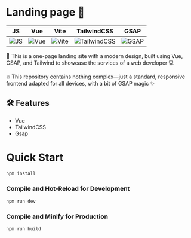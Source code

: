 
# Landing page 🌟

| JS | Vue | Vite | TailwindCSS | GSAP |
|----|-----|------|-------------|------|
| ![JS](https://img.shields.io/badge/JS-ES6%2B-yellow) | ![Vue](https://img.shields.io/badge/Vue-3.0%2B-brightgreen) | ![Vite](https://img.shields.io/badge/Vite-latest-purple) | ![TailwindCSS](https://img.shields.io/badge/TailwindCSS-3.0%2B-blue) | ![GSAP](https://img.shields.io/badge/GSAP-3.0%2B-green) |


📢 This is a one-page landing site with a modern design, built using Vue, GSAP, and Tailwind to showcase the services of a web developer 💻

🔥 This repository contains nothing complex—just a standard, responsive frontend adapted for all devices, with a bit of GSAP magic ✨




## 🛠 Features

* Vue
* TailwindCSS
* Gsap


# Quick Start
```sh
npm install
```

### Compile and Hot-Reload for Development

```sh
npm run dev
```

### Compile and Minify for Production

```sh
npm run build
```